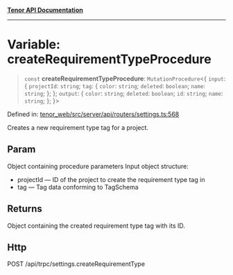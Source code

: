 [**Tenor API Documentation**](../../README.md)

***

# Variable: createRequirementTypeProcedure

> `const` **createRequirementTypeProcedure**: `MutationProcedure`\<\{ `input`: \{ `projectId`: `string`; `tag`: \{ `color`: `string`; `deleted`: `boolean`; `name`: `string`; \}; \}; `output`: \{ `color`: `string`; `deleted`: `boolean`; `id`: `string`; `name`: `string`; \}; \}\>

Defined in: [tenor\_web/src/server/api/routers/settings.ts:568](https://github.com/Apantli/Tenor/blob/b33873959b5093fc3e3d66ac4f230a78a6395bbd/tenor_web/src/server/api/routers/settings.ts#L568)

Creates a new requirement type tag for a project.

## Param

Object containing procedure parameters
Input object structure:
- projectId — ID of the project to create the requirement type tag in
- tag — Tag data conforming to TagSchema

## Returns

Object containing the created requirement type tag with its ID.

## Http

POST /api/trpc/settings.createRequirementType

